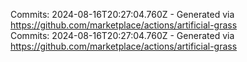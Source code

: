 Commits: 2024-08-16T20:27:04.760Z - Generated via https://github.com/marketplace/actions/artificial-grass
<br>
Commits: 2024-08-16T20:27:04.760Z - Generated via https://github.com/marketplace/actions/artificial-grass
<br>
